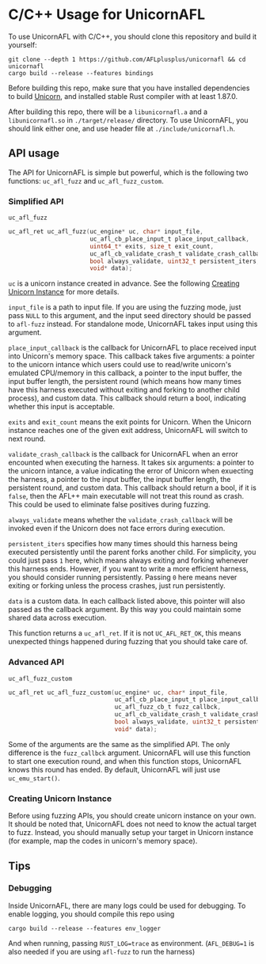 # C/C++ Usage for UnicornAFL

To use UnicornAFL with C/C++, you should clone this repository and build it yourself:

```shell
git clone --depth 1 https://github.com/AFLplusplus/unicornafl && cd unicornafl
cargo build --release --features bindings
```

Before building this repo, make sure that you have installed dependencies to build [Unicorn](https://github.com/unicorn-engine/unicorn), and installed stable Rust compiler with at least 1.87.0.

After building this repo, there will be a `libunicornafl.a` and a `libunicornafl.so` in `./target/release/` directory. To use UnicornAFL, you should link either one, and use header file at `./include/unicornafl.h`.

## API usage

The API for UnicornAFL is simple but powerful, which is the following two functions: `uc_afl_fuzz` and `uc_afl_fuzz_custom`.

### Simplified API

`uc_afl_fuzz`

```c
uc_afl_ret uc_afl_fuzz(uc_engine* uc, char* input_file,
                       uc_afl_cb_place_input_t place_input_callback,
                       uint64_t* exits, size_t exit_count,
                       uc_afl_cb_validate_crash_t validate_crash_callback,
                       bool always_validate, uint32_t persistent_iters,
                       void* data);
```

`uc` is a unicorn instance created in advance. See the following [Creating Unicorn Instance](#Creating-Unicorn-Instance) for more details.

`input_file` is a path to input file. If you are using the fuzzing mode, just pass `NULL` to this argument, and the input seed directory should be passed to `afl-fuzz` instead. For standalone mode, UnicornAFL takes input using this argument.

`place_input_callback` is the callback for UnicornAFL to place received input into Unicorn's memory space. This callback takes five arguments: a pointer to the unicorn intance which users could use to read/write unicorn's emulated CPU/memory in this callback, a pointer to the input buffer, the input buffer length, the persistent round (which means how many times have this harness executed without exiting and forking to another child process), and custom data. This callback should return a bool, indicating whether this input is acceptable.

`exits` and `exit_count` means the exit points for Unicorn. When the Unicorn instance reaches one of the given exit address, UnicornAFL will switch to next round.

`validate_crash_callback` is the callback for UnicornAFL when an error encounted when executing the harness. It takes six arguments: a pointer to the unicorn intance, a value indicating the error of Unicorn when exuecting the harness, a pointer to the input buffer, the input buffer length, the persistent round, and custom data. This callback should return a bool, if it is `false`, then the AFL++ main executable will not treat this round as crash. This could be used to eliminate false positives during fuzzing.

`always_validate` means whether the `validate_crash_callback` will be invoked even if the Unicorn does not face errors during execution.

`persistent_iters` specifies how many times should this harness being executed persistently until the parent forks another child. For simplicity, you could just pass `1` here, which means always exiting and forking whenever this harness ends. However, if you want to write a more efficient harness, you should consider running persistently. Passing `0` here means never exiting or forking unless the process crashes, just run persistently.

`data` is a custom data. In each callback listed above, this pointer will also passed as the callback argument. By this way you could maintain some shared data across execution.

This function returns a `uc_afl_ret`. If it is not `UC_AFL_RET_OK`, this means unexpected things happened during fuzzing that you should take care of.

### Advanced API

`uc_afl_fuzz_custom`

```c
uc_afl_ret uc_afl_fuzz_custom(uc_engine* uc, char* input_file,
                              uc_afl_cb_place_input_t place_input_callback,
                              uc_afl_fuzz_cb_t fuzz_callbck,
                              uc_afl_cb_validate_crash_t validate_crash_callback,
                              bool always_validate, uint32_t persistent_iters,
                              void* data);
```

Some of the arguments are the same as the simplified API. The only difference is the `fuzz_callbck` argument. UnicornAFL will use this function to start one execution round, and when this function stops, UnicornAFL knows this round has ended. By default, UnicornAFL will just use `uc_emu_start()`.

### Creating Unicorn Instance

Before using fuzzing APIs, you should create unicorn instance on your own. It should be noted that, UnicornAFL does not need to know the actual target to fuzz. Instead, you should manually setup your target in Unicorn instance (for example, map the codes in unicorn's memory space).

## Tips

### Debugging

Inside UnicornAFL, there are many logs could be used for debugging. To enable logging, you should compile this repo using

```shell
cargo build --release --features env_logger
```

And when running, passing `RUST_LOG=trace` as environment. (`AFL_DEBUG=1` is also needed if you are using `afl-fuzz` to run the harness)
